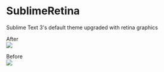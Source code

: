 # SublimeRetina
Sublime Text 3's default theme upgraded with retina graphics

After  
![](https://github.com/braver/SublimeRetina/blob/master/_after.png?raw=true)

Before  
![](https://github.com/braver/SublimeRetina/blob/master/_before.png?raw=true)
